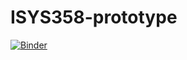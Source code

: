 # ISYS358-prototype


[![Binder](https://mybinder.org/badge_logo.svg)](https://mybinder.org/v2/gh/thahaseena1/ISYS358-prototype/master)

